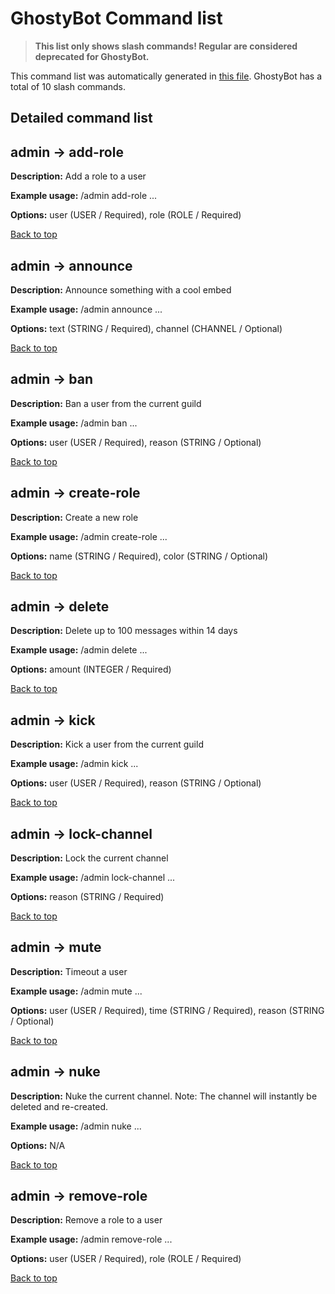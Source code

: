 # GhostyBot Command list

> **This list only shows slash commands! Regular are considered deprecated for GhostyBot.**

This command list was automatically generated in [this file](https://github.com/Dev-CasperTheGhost/ghostybot/tree/main/src/scripts/generateCommandList.ts).
GhostyBot has a total of 10 slash commands.

## Detailed command list

## admin -> add-role

**Description:** Add a role to a user

**Example usage:** /admin add-role ...

**Options:** user (USER / Required), role (ROLE / Required)

[Back to top](#ghostybot-command-list)

## admin -> announce

**Description:** Announce something with a cool embed

**Example usage:** /admin announce ...

**Options:** text (STRING / Required), channel (CHANNEL / Optional)

[Back to top](#ghostybot-command-list)

## admin -> ban

**Description:** Ban a user from the current guild

**Example usage:** /admin ban ...

**Options:** user (USER / Required), reason (STRING / Optional)

[Back to top](#ghostybot-command-list)

## admin -> create-role

**Description:** Create a new role

**Example usage:** /admin create-role ...

**Options:** name (STRING / Required), color (STRING / Optional)

[Back to top](#ghostybot-command-list)

## admin -> delete

**Description:** Delete up to 100 messages within 14 days

**Example usage:** /admin delete ...

**Options:** amount (INTEGER / Required)

[Back to top](#ghostybot-command-list)

## admin -> kick

**Description:** Kick a user from the current guild

**Example usage:** /admin kick ...

**Options:** user (USER / Required), reason (STRING / Optional)

[Back to top](#ghostybot-command-list)

## admin -> lock-channel

**Description:** Lock the current channel

**Example usage:** /admin lock-channel ...

**Options:** reason (STRING / Required)

[Back to top](#ghostybot-command-list)

## admin -> mute

**Description:** Timeout a user

**Example usage:** /admin mute ...

**Options:** user (USER / Required), time (STRING / Required), reason (STRING / Optional)

[Back to top](#ghostybot-command-list)

## admin -> nuke

**Description:** Nuke the current channel. Note: The channel will instantly be deleted and re-created.

**Example usage:** /admin nuke ...

**Options:** N/A

[Back to top](#ghostybot-command-list)

## admin -> remove-role

**Description:** Remove a role to a user

**Example usage:** /admin remove-role ...

**Options:** user (USER / Required), role (ROLE / Required)

[Back to top](#ghostybot-command-list)
